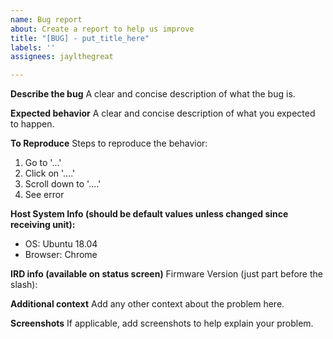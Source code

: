 ```yaml
---
name: Bug report
about: Create a report to help us improve
title: "[BUG] - put_title_here"
labels: ''
assignees: jaylthegreat

---
```


**Describe the bug**
A clear and concise description of what the bug is.

**Expected behavior**
A clear and concise description of what you expected to happen.


**To Reproduce**
Steps to reproduce the behavior:
1. Go to '...'
2. Click on '....'
3. Scroll down to '....'
4. See error


**Host System Info (should be default values unless changed since receiving unit):**
 - OS:             Ubuntu 18.04
 - Browser:     Chrome
 

**IRD info (available on status screen)**
Firmware Version (just part before the slash):


**Additional context**
Add any other context about the problem here.


**Screenshots**
If applicable, add screenshots to help explain your problem.
